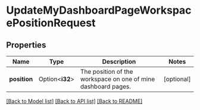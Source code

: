 # UpdateMyDashboardPageWorkspacePositionRequest

## Properties

Name | Type | Description | Notes
------------ | ------------- | ------------- | -------------
**position** | Option<**i32**> | The position of the workspace on one of mine dashboard pages. | [optional]

[[Back to Model list]](../README.md#documentation-for-models) [[Back to API list]](../README.md#documentation-for-api-endpoints) [[Back to README]](../README.md)


